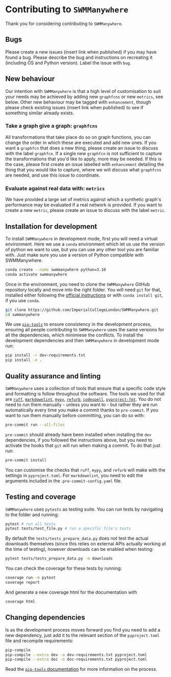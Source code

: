 # Contributing to `SWMManywhere`

Thank you for considering contributing to `SWMManywhere`.

## Bugs

Please create a new issues (insert link when published)
if you may have found a bug.
Please describe the bug and instructions on recreating it (including OS and
Python version). Label the issue with `bug`.

## New behaviour

Our intention with `SWMManywhere` is that a high level of customisation to suit
your needs may be achieved by adding new `graphfcns` or new `metrics`, see
below. Other new behaviour may be tagged with `enhancement`, though please
check existing issues (insert link when published)
to see if something similar already exists.

### Take a graph give a graph: `graphfcns`

All transformations that take place do so on graph functions, you can change
the order in which these are executed and add new ones. If you want a
`graphfcn` that does a new thing, please create an issue to discuss with the
label `graphfcn`. If a single new `graphfcn` is not sufficient to capture the
transformations that you'd like to apply, more may be needed. If this is the
case, please first create an issue labelled with `enhancement` detailing the
thing that you would like to capture, where we will discuss what `graphfcns`
are needed, and use this issue to coordinate.

### Evaluate against real data with: `metrics`

We have provided a large set of metrics against which a synthetic graph's
performance may be evaluated if a real network is provided. If you want to
create a new `metric`, please create an issue to discuss with the label
`metric`.

## Installation for development

To install `SWMManywhere` in development mode, first you will need a virtual
environment. Here we use a `conda` environment which let us use the version of
python we want to use, but you can use any other tool you are familiar with.
Just make sure you use a version of Python compatible with SWMManywhere.

```bash
conda create --name swmmanywhere python=3.10
conda activate swmmanywhere
```

Once in the environment, you need to clone the `SWMManywhere` GitHub repository
locally and move into the right folder. You will need `git` for that, installed
either following the [official instructions](https://git-scm.com/downloads) or
with `conda install git`, if you use `conda`.

```bash
git clone https://github.com/ImperialCollegeLondon/SWMManywhere.git
cd swmmanywhere
```

We use [`pip-tools`](https://pip-tools.readthedocs.io/en/latest/) to ensure
consistency in the development process, ensuring all people contributing to
`SWMManywhere` uses the same versions for all the dependencies, which minimiese
the conflicts. To install the development dependencies and then `SWMManywhere`
in development mode run:

```bash
pip install -r dev-requirements.txt
pip install -e .
```

## Quality assurance and linting

`SWMManywhere` uses a collection of tools that ensure that a specific code
style and formatting is follow throughout the software. The tools we used for
that are [`ruff`](https://docs.astral.sh/ruff/),
[`markdownlint`](https://github.com/igorshubovych/markdownlint-cli),
[`mypy`](https://github.com/pre-commit/mirrors-mypy),
[`refurb`](https://github.com/dosisod/refurb),
[`codespell`](https://github.com/codespell-project/codespell),
[`pyproject-fmt`](https://github.com/tox-dev/pyproject-fmt).
You do not need to run them manually - unless you want to - but rather they are
run automatically every time you make a commit thanks to `pre-commit`.
If you want to run them manually before committing, you can do so with:

```bash
pre-commit run --all-files
```

`pre-commit` should already have been installed when installing the `dev`
dependencies, if you followed the instructions above, but you need to activate
the hooks that `git` will run when making a commit. To do that just run:

```bash
pre-commit install
```

You can customise the checks that `ruff`, `mypy`, and `refurb` will make with
the settings in `pyproject.toml`. For `markdownlint`, you need to edit the
arguments included in the .`pre-commit-config.yaml` file.

## Testing and coverage

`SWMManywhere` uses `pytests` as testing suite. You can run tests by navigating
to the folder and running:

```bash
pytest # run all tests
pytest tests/test_file.py # run a specific file's tests
```

By default the `tests/tests_prepare_data.py` does not test the actual downloads
themselves (since this relies on external APIs actually working at the time of
testing), however downloads can be enabled when testing:

```bash
pytest tests/tests_prepare_data.py -m downloads
```

You can check the coverage for these tests by running:

```bash
coverage run -m pytest
coverage report
```

And generate a new coverage html for the documentation with

```bash
coverage html
```

## Changing dependencies

Is as the development process moves forward you find you need to add a new
dependency, just add it to the relevant section of the `pyproject.toml` file
and recompile requirements:

```bash
pip-compile
pip-compile --extra dev -o dev-requirements.txt pyproject.toml
pip-compile --extra doc -o doc-requirements.txt pyproject.toml
```

Read the
[`pip-tools` documentation](https://pip-tools.readthedocs.io/en/latest/) for
more information on the process.
